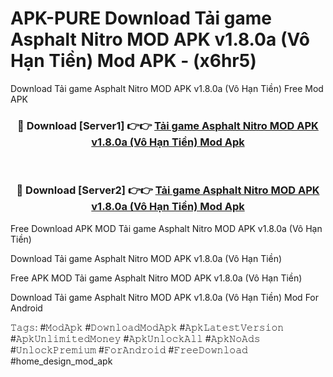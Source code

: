 # APK-PURE Download Tải game Asphalt Nitro MOD APK v1.8.0a (Vô Hạn Tiền) Mod APK - (x6hr5)
Download Tải game Asphalt Nitro MOD APK v1.8.0a (Vô Hạn Tiền) Free Mod APK

<div align="center">
<h3>🔴 Download [Server1] 👉👉 <a href="https://apk-comot.site?title=Tải_game_Asphalt_Nitro_MOD_APK_v1.8.0a_(Vô_Hạn_Tiền)">Tải game Asphalt Nitro MOD APK v1.8.0a (Vô Hạn Tiền) Mod Apk</a></h3><br>

<h3>🔴 Download [Server2] 👉👉 <a href="https://apk-comot.site?title=Tải_game_Asphalt_Nitro_MOD_APK_v1.8.0a_(Vô_Hạn_Tiền)">Tải game Asphalt Nitro MOD APK v1.8.0a (Vô Hạn Tiền) Mod Apk</a></h3>
</div>


Free Download APK MOD Tải game Asphalt Nitro MOD APK v1.8.0a (Vô Hạn Tiền)

Download Tải game Asphalt Nitro MOD APK v1.8.0a (Vô Hạn Tiền) 

Free APK MOD Tải game Asphalt Nitro MOD APK v1.8.0a (Vô Hạn Tiền) 

Download Tải game Asphalt Nitro MOD APK v1.8.0a (Vô Hạn Tiền) Mod For Android

𝚃𝚊𝚐𝚜: #𝙼𝚘𝚍𝙰𝚙𝚔 #𝙳𝚘𝚠𝚗𝚕𝚘𝚊𝚍𝙼𝚘𝚍𝙰𝚙𝚔 #𝙰𝚙𝚔𝙻𝚊𝚝𝚎𝚜𝚝𝚅𝚎𝚛𝚜𝚒𝚘𝚗 #𝙰𝚙𝚔𝚄𝚗𝚕𝚒𝚖𝚒𝚝𝚎𝚍𝙼𝚘𝚗𝚎𝚢 #𝙰𝚙𝚔𝚄𝚗𝚕𝚘𝚌𝚔𝙰𝚕𝚕 #𝙰𝚙𝚔𝙽𝚘𝙰𝚍𝚜 #𝚄𝚗𝚕𝚘𝚌𝚔𝙿𝚛𝚎𝚖𝚒𝚞𝚖 #𝙵𝚘𝚛𝙰𝚗𝚍𝚛𝚘𝚒𝚍 #𝙵𝚛𝚎𝚎𝙳𝚘𝚠𝚗𝚕𝚘𝚊𝚍 #home_design_mod_apk